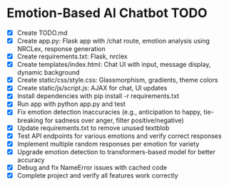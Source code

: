 # Emotion-Based AI Chatbot TODO

- [x] Create TODO.md
- [x] Create app.py: Flask app with /chat route, emotion analysis using NRCLex, response generation
- [x] Create requirements.txt: Flask, nrclex
- [x] Create templates/index.html: Chat UI with input, message display, dynamic background
- [x] Create static/css/style.css: Glassmorphism, gradients, theme colors
- [x] Create static/js/script.js: AJAX for chat, UI updates
- [x] Install dependencies with pip install -r requirements.txt
- [x] Run app with python app.py and test
- [x] Fix emotion detection inaccuracies (e.g., anticipation to happy, tie-breaking for sadness over anger, filter positive/negative)
- [x] Update requirements.txt to remove unused textblob
- [x] Test API endpoints for various emotions and verify correct responses
- [x] Implement multiple random responses per emotion for variety
- [x] Upgrade emotion detection to transformers-based model for better accuracy
- [x] Debug and fix NameError issues with cached code
- [x] Complete project and verify all features work correctly
